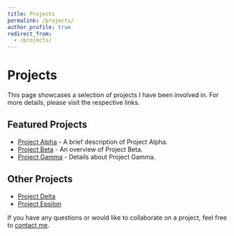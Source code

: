 ```yaml
---
title: Projects
permalink: /projects/
author_profile: true
redirect_from: 
  - /projects/
---
```


# Projects

This page showcases a selection of projects I have been involved in. For more details, please visit the respective links.

## Featured Projects

- [Project Alpha](https://example.com/project-alpha) - A brief description of Project Alpha.
- [Project Beta](https://example.com/project-beta) - An overview of Project Beta.
- [Project Gamma](https://example.com/project-gamma) - Details about Project Gamma.

## Other Projects

- [Project Delta](https://example.com/project-delta)
- [Project Epsilon](https://example.com/project-epsilon)

If you have any questions or would like to collaborate on a project, feel free to [contact me](/contact/).
